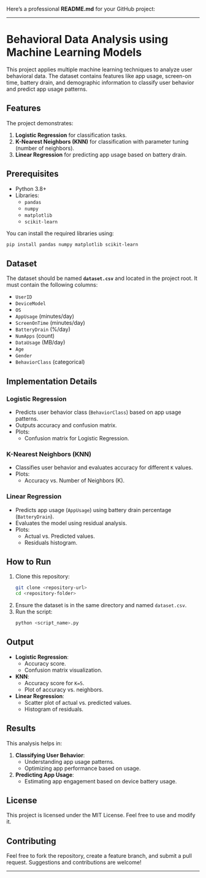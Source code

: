Here’s a professional **README.md** for your GitHub project:

---

# Behavioral Data Analysis using Machine Learning Models

This project applies multiple machine learning techniques to analyze user behavioral data. The dataset contains features like app usage, screen-on time, battery drain, and demographic information to classify user behavior and predict app usage patterns.

## Features

The project demonstrates:
1. **Logistic Regression** for classification tasks.
2. **K-Nearest Neighbors (KNN)** for classification with parameter tuning (number of neighbors).
3. **Linear Regression** for predicting app usage based on battery drain.

## Prerequisites

- Python 3.8+
- Libraries:
  - `pandas`
  - `numpy`
  - `matplotlib`
  - `scikit-learn`

You can install the required libraries using:
```bash
pip install pandas numpy matplotlib scikit-learn
```

## Dataset

The dataset should be named **`dataset.csv`** and located in the project root. It must contain the following columns:
- `UserID`
- `DeviceModel`
- `OS`
- `AppUsage` (minutes/day)
- `ScreenOnTime` (minutes/day)
- `BatteryDrain` (%/day)
- `NumApps` (count)
- `DataUsage` (MB/day)
- `Age`
- `Gender`
- `BehaviorClass` (categorical)

## Implementation Details

### Logistic Regression
- Predicts user behavior class (`BehaviorClass`) based on app usage patterns.
- Outputs accuracy and confusion matrix.
- Plots:
  - Confusion matrix for Logistic Regression.

### K-Nearest Neighbors (KNN)
- Classifies user behavior and evaluates accuracy for different `K` values.
- Plots:
  - Accuracy vs. Number of Neighbors (K).

### Linear Regression
- Predicts app usage (`AppUsage`) using battery drain percentage (`BatteryDrain`).
- Evaluates the model using residual analysis.
- Plots:
  - Actual vs. Predicted values.
  - Residuals histogram.

## How to Run

1. Clone this repository:
   ```bash
   git clone <repository-url>
   cd <repository-folder>
   ```
2. Ensure the dataset is in the same directory and named `dataset.csv`.
3. Run the script:
   ```bash
   python <script_name>.py
   ```

## Output

- **Logistic Regression**:
  - Accuracy score.
  - Confusion matrix visualization.
- **KNN**:
  - Accuracy score for `K=5`.
  - Plot of accuracy vs. neighbors.
- **Linear Regression**:
  - Scatter plot of actual vs. predicted values.
  - Histogram of residuals.

## Results

This analysis helps in:
1. **Classifying User Behavior**:
   - Understanding app usage patterns.
   - Optimizing app performance based on usage.
2. **Predicting App Usage**:
   - Estimating app engagement based on device battery usage.

## License

This project is licensed under the MIT License. Feel free to use and modify it.

## Contributing

Feel free to fork the repository, create a feature branch, and submit a pull request. Suggestions and contributions are welcome!

---

